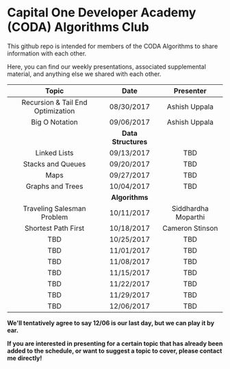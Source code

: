 # Capital One Developer Academy (CODA) Algorithms Club

This github repo is intended for members of the CODA Algorithms to share information with each other.

Here, you can find our weekly presentations, associated supplemental material, and anything else we shared with each other.

<center>

| Topic        | Date           | Presenter  |
| :-------------: |:-------------:| :-----:|
| Recursion & Tail End Optimization      | 08/30/2017 | Ashish Uppala |
| Big O Notation      | 09/06/2017      |   Ashish Uppala |
|         |    **Data Structures** |
| Linked Lists | 09/13/2017      |  TBD   |
| Stacks and Queues | 09/20/2017      |   TBD  |
| Maps | 09/27/2017      |   TBD  |
| Graphs and Trees | 10/04/2017      |  TBD   |
|         |    **Algorithms** |
| Traveling Salesman Problem | 10/11/2017      |  Siddhardha Moparthi   |
| Shortest Path First | 10/18/2017      |  Cameron Stinson   |
| TBD | 10/25/2017      |  TBD   |
| TBD | 11/01/2017      |  TBD   |
| TBD | 11/08/2017      |  TBD   |
| TBD | 11/15/2017      |  TBD   |
| TBD | 11/22/2017      |  TBD   |
| TBD | 11/29/2017      |  TBD   |
| TBD | 12/06/2017      |  TBD   |

</center>

**We'll tentatively agree to say 12/06 is our last day, but we can play it by ear.**

**If you are interested in presenting for a certain topic that has already been added to the schedule, or want to suggest a topic to cover, please contact me directly!**